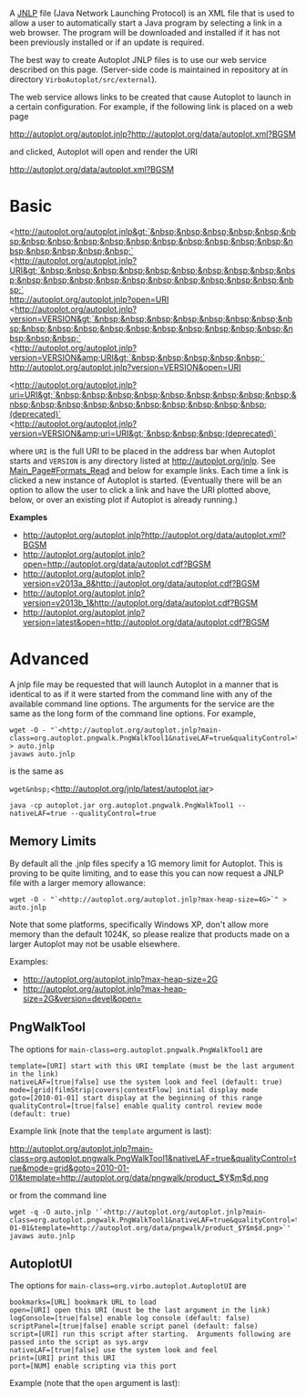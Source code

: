 A [JNLP](http://en.wikipedia.org/wiki/Java_Web_Start) file (Java Network
Launching Protocol) is an XML file that is used to allow a user to
automatically start a Java program by selecting a link in a web browser.
The program will be downloaded and installed if it has not been
previously installed or if an update is required.

The best way to create Autoplot JNLP files is to use our web service
described on this page. (Server-side code is maintained in repository at
in directory `VirboAutoplot/src/external`).

The web service allows links to be created that cause Autoplot to launch
in a certain configuration. For example, if the following link is placed
on a web page

<http://autoplot.org/autoplot.jnlp?http://autoplot.org/data/autoplot.xml?BGSM>

and clicked, Autoplot will open and render the URI

<http://autoplot.org/data/autoplot.xml?BGSM>

# Basic

&lt;http://autoplot.org/autoplot.jnlp&gt;`&nbsp;&nbsp;&nbsp;&nbsp;&nbsp;&nbsp;&nbsp;&nbsp;&nbsp;&nbsp;&nbsp;&nbsp;&nbsp;&nbsp;&nbsp;&nbsp;&nbsp;&nbsp;&nbsp;&nbsp;&nbsp;`  
&lt;http://autoplot.org/autoplot.jnlp?URI&gt;`&nbsp;&nbsp;&nbsp;&nbsp;&nbsp;&nbsp;&nbsp;&nbsp;&nbsp;&nbsp;&nbsp;&nbsp;&nbsp;&nbsp;&nbsp;&nbsp;&nbsp;&nbsp;&nbsp;&nbsp;&nbsp;`  
<http://autoplot.org/autoplot.jnlp?open=URI>  
&lt;http://autoplot.org/autoplot.jnlp?version=VERSION&gt;`&nbsp;&nbsp;&nbsp;&nbsp;&nbsp;&nbsp;&nbsp;&nbsp;&nbsp;&nbsp;&nbsp;&nbsp;&nbsp;&nbsp;&nbsp;&nbsp;&nbsp;&nbsp;&nbsp;&nbsp;&nbsp;`  
&lt;http://autoplot.org/autoplot.jnlp?version=VERSION&amp;URI&gt;`&nbsp;&nbsp;&nbsp;&nbsp;&nbsp;`  
<http://autoplot.org/autoplot.jnlp?version=VERSION&open=URI>

&lt;http://autoplot.org/autoplot.jnlp?uri=URI&gt;`&nbsp;&nbsp;&nbsp;&nbsp;&nbsp;&nbsp;&nbsp;&nbsp;&nbsp;&nbsp;&nbsp;&nbsp;&nbsp;&nbsp;&nbsp;&nbsp;&nbsp;&nbsp;&nbsp;(deprecated)`  
&lt;http://autoplot.org/autoplot.jnlp?version=VERSION&amp;uri=URI&gt;`&nbsp;&nbsp;&nbsp;(deprecated)`

where `URI` is the full URI to be placed in the address bar when
Autoplot starts and `VERSION` is any directory listed at
<http://autoplot.org/jnlp>. See
[Main\_Page\#Formats\_Read](Main_Page.md#formats-read "wikilink") and below
for example links. Each time a link is clicked a new instance of
Autoplot is started. (Eventually there will be an option to allow the
user to click a link and have the URI plotted above, below, or over an
existing plot if Autoplot is already running.)

**Examples**

  - <http://autoplot.org/autoplot.jnlp?http://autoplot.org/data/autoplot.xml?BGSM>
  - <http://autoplot.org/autoplot.jnlp?open=http://autoplot.org/data/autoplot.cdf?BGSM>
  - <http://autoplot.org/autoplot.jnlp?version=v2013a_8&http://autoplot.org/data/autoplot.cdf?BGSM>
  - <http://autoplot.org/autoplot.jnlp?version=v2013b_1&http://autoplot.org/data/autoplot.cdf?BGSM>
  - <http://autoplot.org/autoplot.jnlp?version=latest&open=http://autoplot.org/data/autoplot.cdf?BGSM>

# Advanced

A jnlp file may be requested that will launch Autoplot in a manner that
is identical to as if it were started from the command line with any of
the available command line options. The arguments for the service are
the same as the long form of the command line options. For example,

```
wget -O - "`<http://autoplot.org/autoplot.jnlp?main-class=org.autoplot.pngwalk.PngWalkTool1&nativeLAF=true&qualityControl=true>`" > auto.jnlp
javaws auto.jnlp
```
is the same as

`wget&nbsp;`&lt;http://autoplot.org/jnlp/latest/autoplot.jar&gt;  
```
java -cp autoplot.jar org.autoplot.pngwalk.PngWalkTool1 --nativeLAF=true --qualityControl=true
```
## Memory Limits

By default all the .jnlp files specify a 1G memory limit for Autoplot.
This is proving to be quite limiting, and to ease this you can now
request a JNLP file with a larger memory allowance:

```
wget -O - "`<http://autoplot.org/autoplot.jnlp?max-heap-size=4G>`" > auto.jnlp
```
Note that some platforms, specifically Windows XP, don't allow more
memory than the default 1024K, so please realize that products made on a
larger Autoplot may not be usable elsewhere.

Examples:

  - <http://autoplot.org/autoplot.jnlp?max-heap-size=2G>
  - <http://autoplot.org/autoplot.jnlp?max-heap-size=2G&version=devel&open=>

## PngWalkTool

The options for `main-class=org.autoplot.pngwalk.PngWalkTool1` are

```
template=[URI] start with this URI template (must be the last argument in the link)
nativeLAF=[true|false] use the system look and feel (default: true)
mode=[grid|filmStrip|covers|contextFlow] initial display mode
goto=[2010-01-01] start display at the beginning of this range
qualityControl=[true|false] enable quality control review mode (default: true)
```
Example link (note that the `template` argument is last):

<http://autoplot.org/autoplot.jnlp?main-class=org.autoplot.pngwalk.PngWalkTool1&nativeLAF=true&qualityControl=true&mode=grid&goto=2010-01-01&template=http://autoplot.org/data/pngwalk/product_$Y$m$d.png>

or from the command line

```
wget -q -O auto.jnlp '`<http://autoplot.org/autoplot.jnlp?main-class=org.autoplot.pngwalk.PngWalkTool1&nativeLAF=true&qualityControl=true&mode=grid&goto=2010-01-01&template=http://autoplot.org/data/pngwalk/product_$Y$m$d.png>`'
javaws auto.jnlp
```
## AutoplotUI

The options for `main-class=org.virbo.autoplot.AutoplotUI` are

```
bookmarks=[URL] bookmark URL to load 
open=[URI] open this URI (must be the last argument in the link)
logConsole=[true|false] enable log console (default: false)
scriptPanel=[true|false] enable script panel (default: false)
script=[URI] run this script after starting.  Arguments following are passed into the script as sys.argv
nativeLAF=[true|false] use the system look and feel
print=[URI] print this URI
port=[NUM] enable scripting via this port
```
Example (note that the `open` argument is last):

